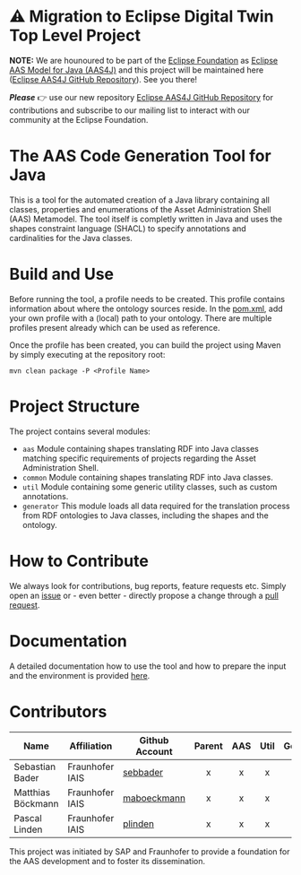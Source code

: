# :warning: Migration to Eclipse Digital Twin Top Level Project
 **NOTE:** We are hounoured to be part of the [Eclipse Foundation](https://projects.eclipse.org/projects/dt) as [Eclipse AAS Model for Java (AAS4J)](https://projects.eclipse.org/projects/dt.aas4j) and this project will be maintained here ([Eclipse AAS4J GitHub Repository](https://github.com/eclipse-digitaltwin/aas4j-model-generator)). See you there! 
 
***Please*** :point_right: use our new repository [Eclipse AAS4J GitHub Repository](https://github.com/eclipse-digitaltwin/aas4j-model-generator) for contributions and subscribe to our mailing list to interact with our community at the Eclipse Foundation.

# The AAS Code Generation Tool for Java

This is a tool for the automated creation of a Java library containing all classes, properties and enumerations of the Asset Administration Shell (AAS) Metamodel. The tool itself is completly written in Java and uses the shapes constraint language (SHACL) to specify annotations and cardinalities for the Java classes.



# Build and Use

Before running the tool, a profile needs to be created. This profile contains information about where the ontology sources reside. In the [pom.xml](pom.xml), add your own profile with a (local) path to your ontology. There are multiple profiles present already which can be used as reference.

Once the profile has been created, you can build the project using Maven by simply executing at the repository root:

`mvn clean package -P <Profile Name>`



# Project Structure

The project contains several modules:

- `aas` Module containing shapes translating RDF into Java classes matching specific requirements of projects regarding the Asset Administration Shell.
- `common` Module containing shapes translating RDF into Java classes.
- `util` Module containing some generic utility classes, such as custom annotations.
- `generator` This module loads all data required for the translation process from RDF ontologies to Java classes, including the shapes and the ontology.


# How to Contribute

We always look for contributions, bug reports, feature requests etc. Simply open an [issue](https://github.com/admin-shell-io/java-generator/issues) or - even better - directly propose a change through a [pull request](https://github.com/admin-shell-io/java-generator/pulls).

# Documentation

A detailed documentation how to use the tool and how to prepare the input and the environment is provided [here](./aas/README.md).

# Contributors

| Name        | Affiliation           | Github Account | Parent | AAS  | Util | Generator |
--- | --- | --- | :---: | :---: | :---: | :---: |
| Sebastian Bader | Fraunhofer IAIS | [sebbader](https://github.com/sebbader) | x | x | x | x |
| Matthias Böckmann | Fraunhofer IAIS | [maboeckmann](https://github.com/maboeckmann) | x | x | x | x |
| Pascal Linden | Fraunhofer IAIS | [plinden](https://github.com/plinden) | x | x | x | x |

This project was initiated by SAP and Fraunhofer to provide a foundation for the
AAS development and to foster its dissemination.
